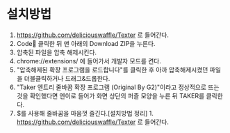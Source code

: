 # 설치방법
1. https://github.com/deliciouswaffle/Texter 로 들어간다.
2. Code🔻 클릭한 뒤 맨 아래의 Download ZIP을 누른다.
3. 압축된 파일을 압축 해제시킨다. 
4. chrome://extensions/ 에 들어가서 개발자 모드를 켠다. 
5. "압축해제된 확장 프로그램을 로드합니다"를 클릭한 후 아까 압축해제시켰던 파일을 더블클릭하거나 드래그&드롭한다. 
6. "Taker 엔트리 줄바꿈 확장 프로그램 (Original By G2)"이라고 정상적으로 뜨는 것을 확인했다면 엔이로 들어가 화면 상단의 퍼즐 모양을 누른 뒤 TAKER를 클릭한다.
7. $를 사용해 줄바꿈을 마음껏 즐긴다.[설치방법 정리] 1. https://github.com/deliciouswaffle/Texter 로 들어간다.
